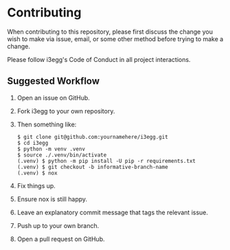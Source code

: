 # Contributing

When contributing to this repository, please first discuss the change you wish
to make via issue, email, or some other method before trying to make a change.

Please follow i3egg's Code of Conduct in all project interactions.

## Suggested Workflow

1. Open an issue on GitHub.

1. Fork i3egg to your own repository.

1. Then something like:

    ```
    $ git clone git@github.com:yournamehere/i3egg.git
    $ cd i3egg
    $ python -m venv .venv
    $ source ./.venv/bin/activate
    (.venv) $ python -m pip install -U pip -r requirements.txt
    (.venv) $ git checkout -b informative-branch-name
    (.venv) $ nox
    ```
1. Fix things up.

1. Ensure nox is still happy.

1. Leave an explanatory commit message that tags the relevant issue.

1. Push up to your own branch.

1. Open a pull request on GitHub.
